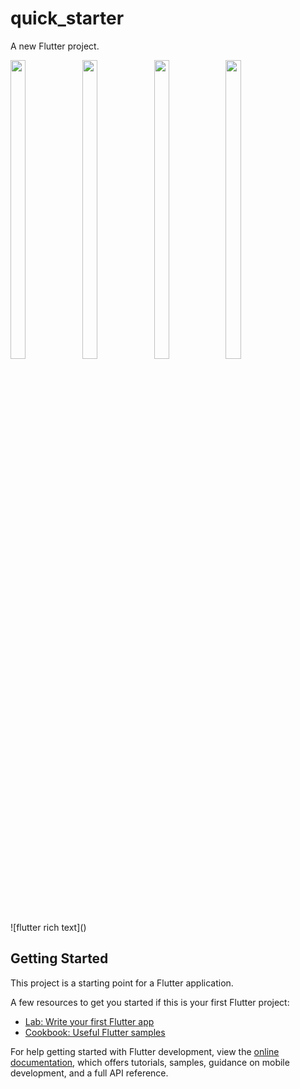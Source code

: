 # quick_starter

A new Flutter project.


<p>
<img src="https://github.com/mayuuu05/Quick_Starter/assets/149376263/85e16c05-45a7-499e-b7cd-a2bff2fac4d0" width=22%, height=35%>
<img src="https://github.com/Drashtipatel296/day_1/assets/143180636/37d9709d-46f4-4b7f-9231-4f99f965a4a9" width=22%, height=35%>
<img src="https://github.com/Drashtipatel296/day_1/assets/143180636/36dfa86c-d0ac-4636-bbba-1aa0006d590c" width=22%, height=35%>
<img src="https://github.com/Drashtipatel296/day_1/assets/143180636/23ee49c8-db8e-480a-936d-74958ead03a6" width=22%, height=35%>
</p>
![flutter rich text]()


## Getting Started

This project is a starting point for a Flutter application.

A few resources to get you started if this is your first Flutter project:

- [Lab: Write your first Flutter app](https://docs.flutter.dev/get-started/codelab)
- [Cookbook: Useful Flutter samples](https://docs.flutter.dev/cookbook)

For help getting started with Flutter development, view the
[online documentation](https://docs.flutter.dev/), which offers tutorials,
samples, guidance on mobile development, and a full API reference.
